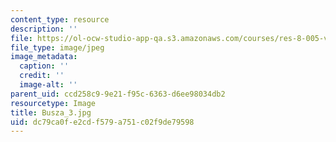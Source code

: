 ```yaml
---
content_type: resource
description: ''
file: https://ol-ocw-studio-app-qa.s3.amazonaws.com/courses/res-8-005-vibrations-and-waves-problem-solving-fall-2012/dc79ca0fe2cdf579a751c02f9de79598_Busza_3.jpg
file_type: image/jpeg
image_metadata:
  caption: ''
  credit: ''
  image-alt: ''
parent_uid: ccd258c9-9e21-f95c-6363-d6ee98034db2
resourcetype: Image
title: Busza_3.jpg
uid: dc79ca0f-e2cd-f579-a751-c02f9de79598
---
```

